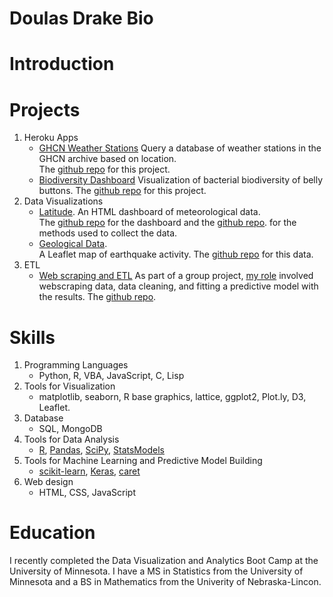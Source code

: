# Doulas Drake Bio

# Introduction

# Projects
1.  Heroku Apps
    *  [GHCN Weather Stations](https://ghcn-leaflet.herokuapp.com/)  Query a database of weather stations in the GHCN archive based on location.  
    The [github repo](https://github.com/douglasdrake/GHCN-stations) for this project.
    *  [Biodiversity Dashboard](https://bellybuttonbiodiversitydrake.herokuapp.com/)  Visualization of bacterial biodiversity of belly buttons.  The [github repo](https://github.com/douglasdrake/myheroku) for this project.
2.  Data Visualizations
    * [Latitude](https://douglasdrake.github.io/weather/).  An HTML dashboard of meteorological data.  
    The [github repo](https://github.com/douglasdrake/weather) for the dashboard and 
    the [github repo](https://github.com/douglasdrake/WeatherData).
    for the methods used to collect the data.
    * [Geological Data](https://douglasdrake.github.io/geojson/).  
    A Leaflet map of earthquake activity.  The [github repo](https://github.com/douglasdrake/geojson) for this data.
3.  ETL
    * [Web scraping and ETL](https://dkloepper.github.io/ncs1ml/index.html) As part of a group project, [my role](https://github.com/Justinmatt21/NCS-1MLProject/blob/master/dougstuff/Data%20Preparation.pptx) involved webscraping data, data cleaning, and fitting a predictive model
    with the results.  The [github repo](https://github.com/Justinmatt21/NCS-1MLProject/tree/master/dougstuff).

# Skills
1.  Programming Languages
    * Python, R, VBA, JavaScript, C, Lisp
2.  Tools for Visualization
    * matplotlib, seaborn, R base graphics, lattice, ggplot2, Plot.ly, D3, Leaflet.
3.  Database
    * SQL, MongoDB
4.  Tools for Data Analysis
    * [R](https://www.r-project.org/), [Pandas](https://pandas.pydata.org/), 
    [SciPy](https://www.scipy.org/), [StatsModels](http://www.statsmodels.org/stable/index.html) 
5.  Tools for Machine Learning and Predictive Model Building
    * [scikit-learn](https://scikit-learn.org/stable/), [Keras](https://keras.io/), [caret](http://topepo.github.io/caret/index.html)
6.  Web design
    * HTML, CSS, JavaScript

# Education
I recently completed the Data Visualization and Analytics Boot Camp at the University of Minnesota.
I have a MS in Statistics from the University of Minnesota and a BS in Mathematics from the Univerity of Nebraska-Lincon.

